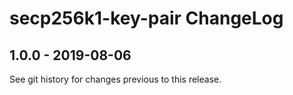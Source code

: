 # secp256k1-key-pair ChangeLog

## 1.0.0 - 2019-08-06

See git history for changes previous to this release.
